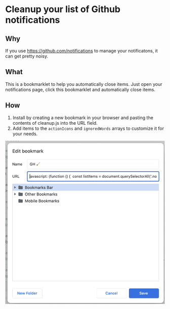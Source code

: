 # Cleanup your list of Github notifications

## Why

If you use https://github.com/notifications to manage your notificatons, it can get pretty noisy.

## What

This is a bookmarklet to help you automatically close items. Just open your notifications page, click this bookmarklet and automatically close items.

## How

1. Install by creating a new bookmark in your browser and pasting the contents of cleanup.js into the URL field.
2. Add items to the `actionIcons` and `ignoredWords` arrays to customize it for your needs.

![Screenshot](screenshot.png)
